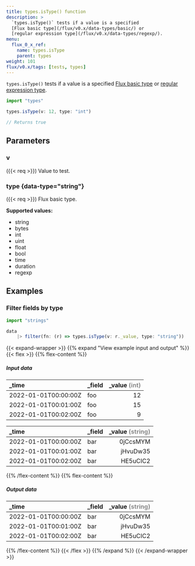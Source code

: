 ```yaml
---
title: types.isType() function
description: >
  `types.isType()` tests if a value is a specified
  [Flux basic type](/flux/v0.x/data-types/basic/) or
  [regular expression type](/flux/v0.x/data-types/regexp/).
menu:
  flux_0_x_ref:
    name: types.isType
    parent: types
weight: 101
flux/v0.x/tags: [tests, types]
---
```


`types.isType()` tests if a value is a specified
[Flux basic type](/flux/v0.x/data-types/basic/) or
[regular expression type](/flux/v0.x/data-types/regexp/).

```js
import "types"

types.isType(v: 12, type: "int")

// Returns true
```

## Parameters

### v
({{< req >}})
Value to test.

### type {data-type="string"}
({{< req >}})
Flux basic type.

**Supported values:**

- string
- bytes
- int
- uint
- float
- bool
- time
- duration
- regexp

## Examples

### Filter fields by type
```js
import "strings"

data
    |> filter(fn: (r) => types.isType(v: r._value, type: "string"))
```

{{< expand-wrapper >}}
{{% expand "View example input and output" %}}
{{< flex >}}
{{% flex-content %}}

##### Input data

| _time                | _field | _value <span style="opacity:.5">(int)</span> |
| :------------------- | :----- | -------------------------------------------: |
| 2022-01-01T00:00:00Z | foo    |                                           12 |
| 2022-01-01T00:01:00Z | foo    |                                           15 |
| 2022-01-01T00:02:00Z | foo    |                                            9 |

| _time                | _field | _value <span style="opacity:.5">(string)</span> |
| :------------------- | :----- | ----------------------------------------------: |
| 2022-01-01T00:00:00Z | bar    |                                        0jCcsMYM |
| 2022-01-01T00:01:00Z | bar    |                                        jHvuDw35 |
| 2022-01-01T00:02:00Z | bar    |                                        HE5uCIC2 |

{{% /flex-content %}}
{{% flex-content %}}

##### Output data

| _time                | _field | _value <span style="opacity:.5">(string)</span> |
| :------------------- | :----- | ----------------------------------------------: |
| 2022-01-01T00:00:00Z | bar    |                                        0jCcsMYM |
| 2022-01-01T00:01:00Z | bar    |                                        jHvuDw35 |
| 2022-01-01T00:02:00Z | bar    |                                        HE5uCIC2 |

{{% /flex-content %}}
{{< /flex >}}
{{% /expand %}}
{{< /expand-wrapper >}}
